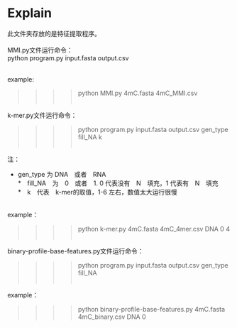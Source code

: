 # Explain
此文件夹存放的是特征提取程序。<br><br>
MMI.py文件运行命令：<br>
                python program.py input.fasta output.csv<br><br>
        
example: <br>
>>>>python MMI.py 4mC.fasta 4mC_MMI.csv<br><br>

k-mer.py文件运行命令：<br>
>>>>python program.py input.fasta output.csv gen_type fill_NA k<br><br>
        
注：<br>
*  gen_type 为 DNA　或者　RNA<br>
*　fill_NA　为　0　或者　1. 0 代表没有　N　填充，1 代表有　N　填充<br>
*　k　代表　k-mer的取值，1-6 左右，数值太大运行很慢<br><br>

example：<br>
>>>>python k-mer.py 4mC.fasta 4mC_4mer.csv DNA 0 4<br><br>
        
binary-profile-base-features.py文件运行命令：<br>
>>>>python program.py input.fasta output.csv gen_type fill_NA<br><br>

example：<br>
>>>>python binary-profile-base-features.py 4mC.fasta 4mC_binary.csv DNA 0<br>

    　

